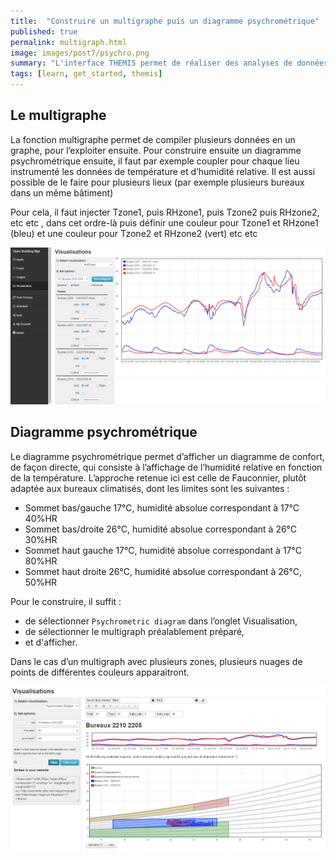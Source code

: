 ```yaml
---
title:  "Construire un multigraphe puis un diagramme psychrométrique"
published: true
permalink: multigraph.html
image: images/post7/psychro.png
summary: "L'interface THEMIS permet de réaliser des analyses de données, en particulier des diagrammes psychrométriques."
tags: [learn, get_started, themis]
---
```


## Le multigraphe

La fonction multigraphe permet de compiler plusieurs données en un graphe, pour l’exploiter ensuite. 
Pour construire ensuite un diagramme psychrométrique ensuite, il faut par exemple coupler pour chaque lieu instrumenté les données de température et d’humidité relative. 
Il est aussi possible de le faire pour plusieurs lieux (par exemple plusieurs bureaux dans un même bâtiment)

Pour cela, il faut injecter Tzone1, puis RHzone1, puis Tzone2 puis RHzone2, etc etc , dans cet ordre-là puis définir une couleur pour Tzone1 et RHzone1 (bleu) et une couleur pour Tzone2 et RHzone2 (vert) etc etc

![](images/post7/Multigraph.PNG)

## Diagramme psychrométrique 
Le diagramme psychrométrique permet d’afficher un diagramme de confort, de façon directe, qui consiste à l’affichage de l’humidité relative en fonction de la température. 
L’approche retenue ici est celle de Fauconnier, plutôt adaptée aux bureaux climatisés, dont les limites sont les suivantes : 

- Sommet bas/gauche 17°C, humidité absolue correspondant à 17°C 40%HR
- Sommet bas/droite 26°C, humidité absolue correspondant à 26°C 30%HR
- Sommet haut gauche 17°C, humidité absolue correspondant à 17°C 80%HR
- Sommet haut droite 26°C, humidité absolue correspondant à 26°C, 50%HR

Pour le construire, il suffit :
- de sélectionner `Psychrometric diagram` dans l’onglet Visualisation,
- de sélectionner le multigraph préalablement préparé,
- et d'afficher. 

Dans le cas d’un multigraph avec plusieurs zones, plusieurs nuages de points de différentes couleurs apparaitront.

![](images/post7/diag_confort.PNG)

